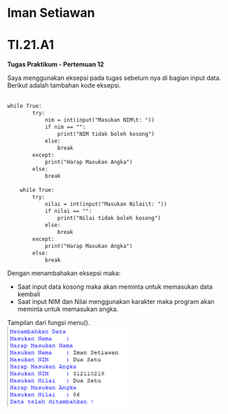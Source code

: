 # Iman Setiawan
# TI.21.A1

**Tugas Praktikum - Pertemuan 12**

Saya menggunakan eksepsi pada tugas sebelum nya di bagian input data.\
Berikut adalah tambahan kode eksepsi.
~~~

while True:
        try:
            nim = int(input("Masukan NIM\t: "))
            if nim == "":
                print("NIM tidak boleh kosong")
            else:
                break
        except:
            print("Harap Masukan Angka")
        else:
            break
        
    while True:
        try:
            nilai = int(input("Masukan Nilai\t: "))
            if nilai == "":
                print("Nilai tidak boleh kosong")
            else:
                break
        except:
            print("Harap Masukan Angka")
        else:
            break

~~~

Dengan menambahakan eksepsi maka:
- Saat input data kosong maka akan meminta untuk memasukan data kembali
- Saat input NIM dan Nilai menggunakan karakter maka program akan meminta untuk memasukan angka.

Tampilan dari fungsi menu().\
![screenshot output](screenshot/ss1.png)





